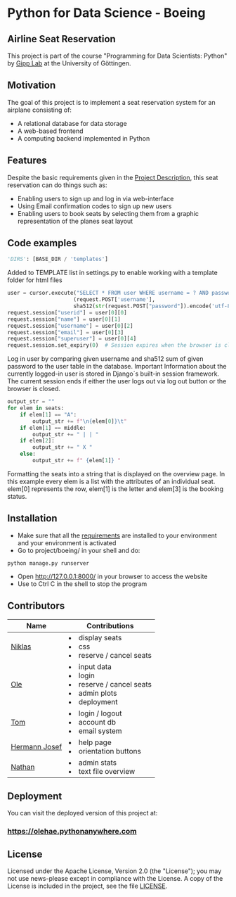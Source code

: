# Python for Data Science - Boeing

## Airline Seat Reservation
This project is part of the course "Programming for Data Scientists: Python" by 
[Gipp Lab](https://gipplab.org/) at the University of Göttingen.


## Motivation
The goal of this project is to implement a seat reservation system for an airplane consisting of:
- A relational database for data storage
- A web-based frontend
- A computing backend implemented in Python


## Features
Despite the basic requirements given in the 
[Project Description](project/project_description/Project_Description_ASR.pdf), 
this seat reservation can do things such as:
- Enabling users to sign up and log in via web-interface
- Using Email confirmation codes to sign up new users
- Enabling users to book seats by selecting them from a graphic representation of the planes seat layout


## Code examples
```Python
'DIRS': [BASE_DIR / 'templates']
```
Added to TEMPLATE list in settings.py to enable working with a template folder for html files

```Python
user = cursor.execute("SELECT * FROM user WHERE username = ? AND password = ?", 
                     (request.POST['username'], 
                     sha512(str(request.POST["password"]).encode('utf-8')).hexdigest())).fetchall()
request.session["userid"] = user[0][0]
request.session["name"] = user[0][1]
request.session["username"] = user[0][2]
request.session["email"] = user[0][3]
request.session["superuser"] = user[0][4]
request.session.set_expiry(0)  # Session expires when the browser is closed
```
Log in user by comparing given username and sha512 sum of given password to the user table in the database.
Important Information about the currently logged-in user is stored in Django´s built-in session framework.
The current session ends if either the user logs out via log out button or the browser is closed.

```Python
output_str = ""
for elem in seats:
    if elem[1] == "A":
        output_str += f"\n{elem[0]}\t"
    if elem[1] == middle:
        output_str += " | | "
    if elem[2]:
        output_str += " X "
    else:
        output_str += f" {elem[1]} "
```
Formatting the seats into a string that is displayed on the overview page. In this example every elem is a list with 
the attributes of an individual seat. elem[0] represents the row, elem[1] is the letter and elem[3] is the booking status.

## Installation
- Make sure that all the [requirements](project/boeing/requirements.txt) are installed to your environment and your environment is activated
- Go to project/boeing/ in your shell and do:
```Shell
python manage.py runserver
```
- Open http://127.0.0.1:8000/ in your browser to access the website
- Use to Ctrl C in the shell to stop the program

## Contributors
| Name                                          | Contributions                                                                      |
|-----------------------------------------------|------------------------------------------------------------------------------------|
| [Niklas](https://github.com/Niklas257)        | <li>display seats <li>css <li>reserve / cancel seats                               |
| [Ole](https://github.com/olehae)              | <li>input data <li>login <li>reserve / cancel seats <li>admin plots <li>deployment |
| [Tom](https://github.com/tomschewski)         | <li>login / logout <li>account db <li>email system                                 |
| [Hermann Josef](https://github.com/hjhueffer) | <li>help page <li>orientation buttons                                              |                                            |
| [Nathan](https://github.com/NathanSoeding)    | <li>admin stats <li>text file overview                                             |

## Deployment
You can visit the deployed version of this project at:

### https://olehae.pythonanywhere.com

## License
Licensed under the Apache License, Version 2.0 (the "License"); you may not use news-please except in compliance 
with the License. A copy of the License is included in the project, see the file [LICENSE](LICENSE).
